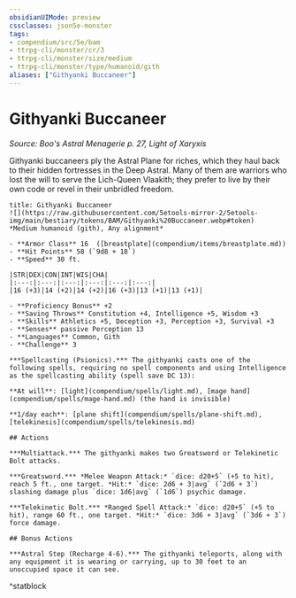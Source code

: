 ```yaml
---
obsidianUIMode: preview
cssclasses: json5e-monster
tags:
- compendium/src/5e/bam
- ttrpg-cli/monster/cr/3
- ttrpg-cli/monster/size/medium
- ttrpg-cli/monster/type/humanoid/gith
aliases: ["Githyanki Buccaneer"]
---
```

# Githyanki Buccaneer
*Source: Boo's Astral Menagerie p. 27, Light of Xaryxis*  

Githyanki buccaneers ply the Astral Plane for riches, which they haul back to their hidden fortresses in the Deep Astral. Many of them are warriors who lost the will to serve the Lich-Queen Vlaakith; they prefer to live by their own code or revel in their unbridled freedom.

```ad-statblock
title: Githyanki Buccaneer
![](https://raw.githubusercontent.com/5etools-mirror-2/5etools-img/main/bestiary/tokens/BAM/Githyanki%20Buccaneer.webp#token)
*Medium humanoid (gith), Any alignment*

- **Armor Class** 16  ([breastplate](compendium/items/breastplate.md))
- **Hit Points** 58 (`9d8 + 18`)
- **Speed** 30 ft.

|STR|DEX|CON|INT|WIS|CHA|
|:---:|:---:|:---:|:---:|:---:|:---:|
|16 (+3)|14 (+2)|14 (+2)|16 (+3)|13 (+1)|13 (+1)|

- **Proficiency Bonus** +2
- **Saving Throws** Constitution +4, Intelligence +5, Wisdom +3
- **Skills** Athletics +5, Deception +3, Perception +3, Survival +3
- **Senses** passive Perception 13
- **Languages** Common, Gith
- **Challenge** 3

***Spellcasting (Psionics).*** The githyanki casts one of the following spells, requiring no spell components and using Intelligence as the spellcasting ability (spell save DC 13):

**At will**: [light](compendium/spells/light.md), [mage hand](compendium/spells/mage-hand.md) (the hand is invisible)

**1/day each**: [plane shift](compendium/spells/plane-shift.md), [telekinesis](compendium/spells/telekinesis.md)

## Actions

***Multiattack.*** The githyanki makes two Greatsword or Telekinetic Bolt attacks.

***Greatsword.*** *Melee Weapon Attack:* `dice: d20+5` (+5 to hit), reach 5 ft., one target. *Hit:* `dice: 2d6 + 3|avg` (`2d6 + 3`) slashing damage plus `dice: 1d6|avg` (`1d6`) psychic damage.

***Telekinetic Bolt.*** *Ranged Spell Attack:* `dice: d20+5` (+5 to hit), range 60 ft., one target. *Hit:* `dice: 3d6 + 3|avg` (`3d6 + 3`) force damage.

## Bonus Actions

***Astral Step (Recharge 4-6).*** The githyanki teleports, along with any equipment it is wearing or carrying, up to 30 feet to an unoccupied space it can see.
```
^statblock